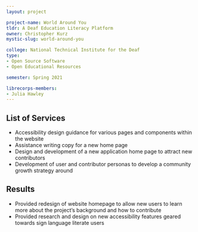 ```yaml
---
layout: project

project-name: World Around You
tldr: A Deaf Education Literacy Platform
owner: Christopher Kurz
mystic-slug: world-around-you

college: National Technical Institute for the Deaf
type:
- Open Source Software
- Open Educational Resources

semester: Spring 2021

librecorps-members:
- Julia Hawley
---
```


## List of Services
- Accessibility design guidance for various pages and components within the website
- Assistance writing copy for a new home page
- Design and development of a new application home page to attract new contributors
- Development of user and contributor personas to develop a community growth strategy around

## Results
- Provided redesign of website homepage to allow new users to learn more about the project’s background and how to contribute
- Provided research and design on new accessibility features geared towards sign language literate users
